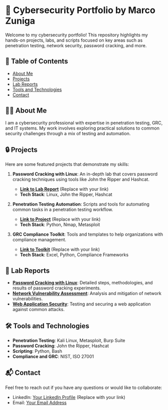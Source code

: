 # 🚀 Cybersecurity Portfolio by Marco Zuniga

Welcome to my cybersecurity portfolio! This repository highlights my hands-on projects, labs, and scripts focused on key areas such as penetration testing, network security, password cracking, and more.

## 📂 Table of Contents
- [About Me](#about-me)
- [Projects](#projects)
- [Lab Reports](#lab-reports)
- [Tools and Technologies](#tools-and-technologies)
- [Contact](#contact)

## 👨‍💻 About Me
I am a cybersecurity professional with expertise in penetration testing, GRC, and IT systems. My work involves exploring practical solutions to common security challenges through a mix of testing and automation.

## 🔒 Projects
Here are some featured projects that demonstrate my skills:
1. **Password Cracking with Linux**: An in-depth lab that covers password cracking techniques using tools like John the Ripper and Hashcat.
   - **[Link to Lab Report](#)** (Replace with your link)
   - **Tech Stack**: Linux, John the Ripper, Hashcat

2. **Penetration Testing Automation**: Scripts and tools for automating common tasks in a penetration testing workflow.
   - **[Link to Project](#)** (Replace with your link)
   - **Tech Stack**: Python, Nmap, Metasploit

3. **GRC Compliance Toolkit**: Tools and templates to help organizations with compliance management.
   - **[Link to Toolkit](#)** (Replace with your link)
   - **Tech Stack**: Excel, Python, Compliance Frameworks

## 📝 Lab Reports
- **[Password Cracking with Linux](#)**: Detailed steps, methodologies, and results of password cracking experiments.
- **[Network Vulnerability Assessment](#)**: Analysis and mitigation of network vulnerabilities.
- **[Web Application Security](https://github.com/Mvrcoz/Web-Application-Attacks/tree/main)**: Testing and securing a web application against common attacks.

## 🛠 Tools and Technologies
- **Penetration Testing**: Kali Linux, Metasploit, Burp Suite
- **Password Cracking**: John the Ripper, Hashcat
- **Scripting**: Python, Bash
- **Compliance and GRC**: NIST, ISO 27001

## 📬 Contact
Feel free to reach out if you have any questions or would like to collaborate:
- LinkedIn: [Your LinkedIn Profile](#) (Replace with your link)
- Email: [Your Email Address](#)

